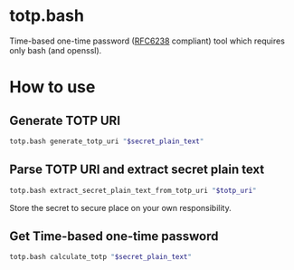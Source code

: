 # totp.bash

Time-based one-time password ([RFC6238](https://datatracker.ietf.org/doc/html/rfc6238) compliant) tool which requires only bash (and openssl).

# How to use

## Generate TOTP URI

```sh
totp.bash generate_totp_uri "$secret_plain_text"
```

## Parse TOTP URI and extract secret plain text

```sh
totp.bash extract_secret_plain_text_from_totp_uri "$totp_uri"
```

Store the secret to secure place on your own responsibility.


## Get Time-based one-time password

```sh
totp.bash calculate_totp "$secret_plain_text"
```

